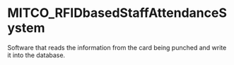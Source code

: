 # MITCO_RFIDbasedStaffAttendanceSystem
Software that reads the information from the card being punched and write it into the database.
